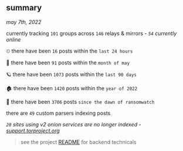 
## summary
_may 7th, 2022_

currently tracking `101` groups across `146` relays & mirrors - _`54` currently online_

⏲ there have been `16` posts within the `last 24 hours`

🦈 there have been `91` posts within the `month of may`

🪐 there have been `1073` posts within the `last 90 days`

🏚 there have been `1420` posts within the `year of 2022`

🦕 there have been `3706` posts `since the dawn of ransomwatch`

there are `49` custom parsers indexing posts

_`20` sites using v2 onion services are no longer indexed - [support.torproject.org](https://support.torproject.org/onionservices/v2-deprecation/)_

> see the project [README](https://github.com/thetanz/ransomwatch#ransomwatch--) for backend technicals
